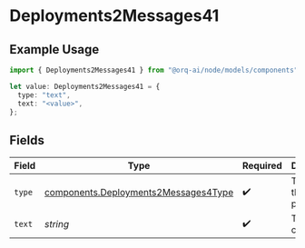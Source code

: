 # Deployments2Messages41

## Example Usage

```typescript
import { Deployments2Messages41 } from "@orq-ai/node/models/components";

let value: Deployments2Messages41 = {
  type: "text",
  text: "<value>",
};
```

## Fields

| Field                                                                                        | Type                                                                                         | Required                                                                                     | Description                                                                                  |
| -------------------------------------------------------------------------------------------- | -------------------------------------------------------------------------------------------- | -------------------------------------------------------------------------------------------- | -------------------------------------------------------------------------------------------- |
| `type`                                                                                       | [components.Deployments2Messages4Type](../../models/components/deployments2messages4type.md) | :heavy_check_mark:                                                                           | The type of the content part.                                                                |
| `text`                                                                                       | *string*                                                                                     | :heavy_check_mark:                                                                           | The text content.                                                                            |